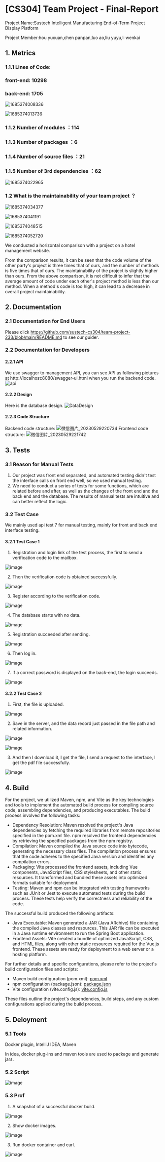 # [CS304] Team Project - Final-Report

Project Name:Sustech Intelligent Manufacturing End-of-Term Project Display Platform

Project Member:hou yuxuan,chen panpan,luo ao,liu yuyu,li wenkai

## 1. Metrics

### 1.1.1 Lines of Code:

### front-end: 10298

### back-end: 1705

![1685374008336](image/final-report-233/1685374008336.png)

![1685374013736](image/final-report-233/1685374013736.png)

### 1.1.2 Number of modules ：114

### 1.1.3 Number of packages ：6

### 1.1.4 Number of source files ：21

### 1.1.5 Number of 3rd dependencies ：62

![1685374022965](image/final-report-233/1685374022965.png)

### 1.2 What is the maintainability of your team project ？

![1685374034377](image/final-report-233/1685374034377.png)

![1685374041191](image/final-report-233/1685374041191.png)

![1685374048515](image/final-report-233/1685374048515.png)

![1685374052720](image/final-report-233/1685374052720.png)

We conducted a horizontal comparison with a project on a hotel management website. 

From the comparison results, it can be seen that the code volume of the other party's project is three times that of ours, and the number of methods is five times that of ours. The maintainability of the project is slightly higher than ours. From the above comparison, it is not difficult to infer that the average amount of code under each other's project method is less than our method. When a method's code is too high, it can lead to a decrease in overall project maintainability.

## 2. Documentation

### 2.1 Documentation for End Users

Please click https://github.com/sustech-cs304/team-project-233/blob/main/README.md to see our guider. 

### 2.2 Documentation for Developers

#### 2.2.1 API

We use swagger to management API, you can see API as following pictures at http://localhost:8080/swagger-ui.html when you run the backend code.
![api](https://github.com/sustech-cs304/team-project-233/assets/126037509/bb10eedc-6a2e-4e76-897c-8c8fc7369b3a)

#### 2.2.2 Design

Here is the database design.
![DataDesign](https://github.com/sustech-cs304/team-project-233/assets/126037509/69eda06c-573c-4d16-81f8-7c92246d9d8f)

#### 2.2.3 Code Structure

Backend code structure:
![微信图片_20230529220734](https://github.com/sustech-cs304/team-project-233/assets/126037509/2be74d35-8e2a-4d8f-85fe-06209119d103)
Frontend code structure:
![微信图片_20230529221742](https://github.com/sustech-cs304/team-project-233/assets/126037509/16615fb4-c466-4301-aa0f-28036f26a28c)

## 3. Tests

### 3.1 Reason for Manual Tests

1. Our project was front end separated, and automated testing didn't test the interface calls on front end well, so we used manual testing.
2. We need to conduct a series of tests for some functions, which are related before and after, as well as the changes of the front end and the back end and the database. The results of manual tests are intuitive and can better reflect the logic.

### 3.2 Test Case

We mainly used api test 7 for manual testing, mainly for front and back end interface testing.

#### 3.2.1 Test Case 1

1. Registration and login link of the test process, the first to send a verification code to the mailbox.

![image](image/final/1.png)

2. Then the verification code is obtained successfully.

![image](image/final/2.png)

3. Register according to the verification code.

![image](image/final/3.png)

4. The database starts with no data.

![image](image/final/4.png)

5. Registration succeeded after sending.

![image](image/final/5.png)

6. Then log in.

![image](image/final/6.png)

7. If a correct password is displayed on the back-end, the login succeeds.

![image](image/final/7.png)

#### 3.2.2 Test Case 2

1. First, the file is uploaded.

![image](image/final/11.png)

2. Save in the server, and the data record just passed in the file path and related information.

![image](image/final/22.png)

![image](image/final/33.png)

3. And then I download it, I get the file, I send a request to the interface, I get the pdf file successfully.

![image](image/final/44.png)

## 4. Build

For the project, we utilized Maven, npm, and Vite as the key technologies and tools to implement the automated build process for compiling source code, assembling dependencies, and producing executables. The build process involved the following tasks:

- Dependency Resolution: Maven resolved the project's Java dependencies by fetching the required libraries from remote repositories specified in the pom.xml file. npm resolved the frontend dependencies by retrieving the specified packages from the npm registry.
- Compilation: Maven compiled the Java source code into bytecode, generating the necessary class files. The compilation process ensures that the code adheres to the specified Java version and identifies any compilation errors.
- Packaging: Vite processed the frontend assets, including Vue components, JavaScript files, CSS stylesheets, and other static resources. It transformed and bundled these assets into optimized formats suitable for deployment.
- Testing: Maven and npm can be integrated with testing frameworks such as JUnit or Jest to execute automated tests during the build process. These tests help verify the correctness and reliability of the code.

The successful build produced the following artifacts:

- Java Executable: Maven generated a JAR (Java ARchive) file containing the compiled Java classes and resources. This JAR file can be executed in a Java runtime environment to run the Spring Boot application.
- Frontend Assets: Vite created a bundle of optimized JavaScript, CSS, and HTML files, along with other static resources required for the Vue.js frontend. These assets are ready for deployment to a web server or a hosting platform.

For further details and specific configurations, please refer to the project's build configuration files and scripts:

- Maven build configuration (pom.xml): [pom.xml](pom.xml)
- npm configuration (package.json): [package.json](project-demo/package.json)
- Vite configuration (vite.config.js): [vite.config.js](project-demo/vite.config.js)

These files outline the project's dependencies, build steps, and any custom configurations applied during the build process.

## 5. Deloyment

### 5.1 Tools

Docker plugin, IntelliJ IDEA, Maven

In idea, docker plug-ins and maven tools are used to package and generate jars.

### 5.2 Script

![image](image/final/444.png)

### 5.3 Prof

1. A snapshot of a successful docker build.

![image](image/final/111.png)

2. Show docker images.

![image](image/final/222.png)

3. Run docker container and curl.

![image](image/final/333.png)
